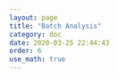 ```yaml
---
layout: page
title: "Batch Analysis"
category: doc
date: 2020-03-25 22:44:43
order: 6
use_math: true
---
```

